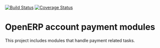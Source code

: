 [![Build Status](https://travis-ci.org/OCA/account-payment.svg?branch=7.0)](https://travis-ci.org/OCA/account-payment)
[![Coverage Status](https://coveralls.io/repos/OCA/account-payment/badge.png?branch=7.0)](https://coveralls.io/r/OCA/account-payment?branch=7.0)

OpenERP account payment modules
===============================

This project includes modules that handle payment related tasks.
